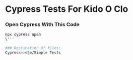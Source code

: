 # Cypress Tests For Kido O Clo
### Open Cypress With This Code
```bash
npx cypress open
\'''

### Destination Of files:
Cypress>>e2e/Simple Tests

